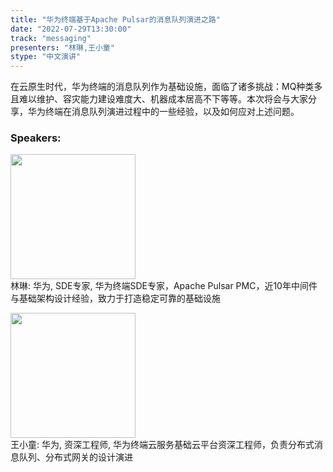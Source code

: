 ```yaml
---
title: "华为终端基于Apache Pulsar的消息队列演进之路"
date: "2022-07-29T13:30:00"
track: "messaging"
presenters: "林琳,王小童"
stype: "中文演讲"
---
```

在云原生时代，华为终端的消息队列作为基础设施，面临了诸多挑战：MQ种类多且难以维护、容灾能力建设难度大、机器成本居高不下等等。本次将会与大家分享，华为终端在消息队列演进过程中的一些经验，以及如何应对上述问题。
 ### Speakers: 
 <img src="images/speaker/1139.png" width="200" /><br>林琳: 华为, SDE专家, 华为终端SDE专家，Apache Pulsar PMC，近10年中间件与基础架构设计经验，致力于打造稳定可靠的基础设施

 <img src="images/speaker/1139_2.png" width="200" /><br>王小童: 华为, 资深工程师, 华为终端云服务基础云平台资深工程师，负责分布式消息队列、分布式网关的设计演进

 